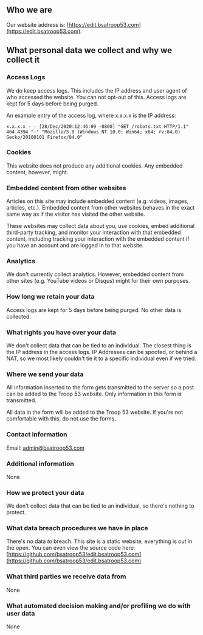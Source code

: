 ## Who we are

Our website address is: [https://edit.bsatroop53.com](https://edit.bsatroop53.com).

## What personal data we collect and why we collect it

### Access Logs

We do keep access logs.
This includes the IP address and user agent of who accessed the website.
You can not opt-out of this.
Access logs are kept for 5 days before being purged.

An example entry of the access log, where x.x.x.x is the IP address:

```
x.x.x.x - - [28/Dec/2020:12:46:09 -0800] "GET /robots.txt HTTP/1.1" 404 4394 "-" "Mozilla/5.0 (Windows NT 10.0; Win64; x64; rv:84.0) Gecko/20100101 Firefox/84.0"
```

### Cookies

This website does not produce any additional cookies.
Any embedded content, however, might.

### Embedded content from other websites

Articles on this site may include embedded content (e.g. videos, images, articles, etc.).
Embedded content from other websites behaves in the exact same way as if the visitor has visited the other website.

These websites may collect data about you, use cookies, embed additional third-party tracking, and monitor your interaction with that embedded content, including tracking your interaction with the embedded content if you have an account and are logged in to that website.

### Analytics

We don't currently collect analytics.
However, embedded content from other sites (e.g. YouTube videos or Disqus) might for their own purposes.

### How long we retain your data

Access logs are kept for 5 days before being purged.  No other data is collected.

### What rights you have over your data

We don't collect data that can be tied to an individual.
The closest thing is the IP address in the access logs.
IP Addresses can be spoofed, or behind a NAT, so we most likely couldn't tie it to a specific individual even if we tried.

### Where we send your data

All information inserted to the form gets transmitted to the server so a post can be added to the Troop 53 website.  Only information in this form is transmitted.

All data in the form will be added to the Troop 53 website.  If you're not comfortable with this, do not use the forms.

### Contact information

Email: admin@bsatroop53.com

### Additional information

None

### How we protect your data

We don't collect data that can be tied to an individual, so there's nothing to protect.

### What data breach procedures we have in place

There's no data *to* breach.
This site is a static website, everything is out in the open.
You can even view the source code here: [https://github.com/bsatroop53/edit.bsatroop53.com](https://github.com/bsatroop53/edit.bsatroop53.com)

### What third parties we receive data from

None

### What automated decision making and/or profiling we do with user data

None
